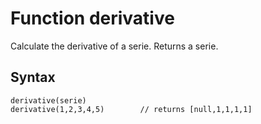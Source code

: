 # Function derivative

Calculate the derivative of a serie. Returns a serie.

## Syntax
```
derivative(serie)
derivative(1,2,3,4,5)        // returns [null,1,1,1,1]
```
